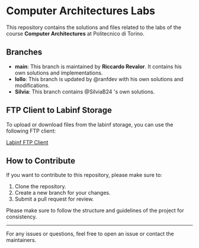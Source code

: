 ﻿# Computer Architectures Labs

This repository contains the solutions and files related to the labs of the course **Computer Architectures** at Politecnico di Torino.

## Branches

- **main**: This branch is maintained by **Riccardo Revalor**. It contains his own solutions and implementations.
- **lollo**: This branch is updated by @ranfdev with his own solutions and modifications.
- **Silvia**: This branch contains @SilviaB24 's own solutions.

## FTP Client to Labinf Storage

To upload or download files from the labinf storage, you can use the following FTP client:

[Labinf FTP Client](https://www.labinf.polito.it/net2ftp/)

## How to Contribute

If you want to contribute to this repository, please make sure to:

1. Clone the repository.
2. Create a new branch for your changes.
3. Submit a pull request for review.

Please make sure to follow the structure and guidelines of the project for consistency.

---

For any issues or questions, feel free to open an issue or contact the maintainers.
